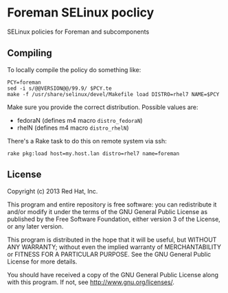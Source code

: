 Foreman SELinux poclicy
=======================

SELinux policies for Foreman and subcomponents

Compiling
---------

To locally compile the policy do something like:

    PCY=foreman
    sed -i s/@@VERSION@@/99.9/ $PCY.te
    make -f /usr/share/selinux/devel/Makefile load DISTRO=rhel7 NAME=$PCY

Make sure you provide the correct distribution. Possible values are:

* fedoraN (defines m4 macro `distro_fedoraN`)
* rhelN (defines m4 macro `distro_rhelN`)

There's a Rake task to do this on remote system via ssh:

    rake pkg:load host=my.host.lan distro=rhel7 name=foreman

License
-------

Copyright (c) 2013 Red Hat, Inc.

This program and entire repository is free software: you can redistribute it
and/or modify it under the terms of the GNU General Public License as
published by the Free Software Foundation, either version 3 of the License, or
any later version.

This program is distributed in the hope that it will be useful, but WITHOUT
ANY WARRANTY; without even the implied warranty of MERCHANTABILITY or FITNESS
FOR A PARTICULAR PURPOSE.  See the GNU General Public License for more
details.

You should have received a copy of the GNU General Public License along with
this program.  If not, see <http://www.gnu.org/licenses/>.

